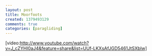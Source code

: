 ```yaml
---
layout: post
title: Moorfoots
created: 1379493129
comments: true
categories: [paragliding]
---
```

[video:http://www.youtube.com/watch?v=J_cZYHI0aJ4&feature=share&list=UUf-LKXsAfJGD5461JtSXbIw]
